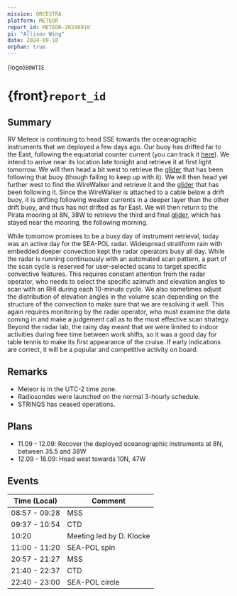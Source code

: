 ```yaml
---
mission: ORCESTRA
platform: METEOR
report_id: METEOR-20240910
pi: "Allison Wing"
date: 2024-09-10
orphan: true
---
```


{logo}`BOWTIE`

# {front}`report_id`

## Summary

RV Meteor is continuing to head SSE towards the oceanographic instruments that we deployed a few days ago. Our buoy has drifted far to the East, following the equatorial counter current (you can track it [here](https://data.geomar.de/realtime/data/project/300434067159110/img/300434067159110_pos_105.png)). We intend to arrive near its location late tonight and retrieve it at first light tomorrow. We will then head a bit west to retrieve the [glider](https://gliderweb.geomar.de/html/ifm14_depl09_frame.html) that has been following that buoy (though failing to keep up with it).  We will then head yet further west to find the WireWalker and retrieve it and the [glider](https://gliderweb.geomar.de/html/ifm09_depl17_frame.html) that has been following it. Since the WireWalker is attached to a cable below a drift buoy, it is drifting following weaker currents in a deeper layer than the other drift buoy, and thus has not drifted as far East. We will then return to the Pirata mooring at 8N, 38W to retrieve the third and final [glider](https://gliderweb.geomar.de/html/ifm50_depl02_frame.html), which has stayed near the mooring, the following morning. 

While tomorrow promises to be a busy day of instrument retrieval, today was an active day for the SEA-POL radar. Widespread stratiform rain with embedded deeper convection kept the radar operators busy all day. While the radar is running continuously with an automated scan pattern, a part of the scan cycle is reserved for user-selected scans to target specific convective features. This requires constant attention from the radar operator, who needs to select the specific azimuth and elevation angles to scan with an RHI during each 10-minute cycle. We also sometimes adjust the distribution of elevation angles in the volume scan depending on the structure of the convection to make sure that we are resolving it well. This again requires monitoring by the radar operator, who must examine the data coming in and make a judgement call as to the most effective scan strategy. Beyond the radar lab, the rainy day meant that we were limited to indoor activities during free time between work shifts, so it was a good day for table tennis to make its first appearance of the cruise. If early indications are correct, it will be a popular and competitive activity on board.

## Remarks
- Meteor is in the UTC-2 time zone.
- Radiosondes were launched on the normal 3-hourly schedule.
- STRINQS has ceased operations. 

## Plans
- 11.09 - 12.09: Recover the deployed oceanographic instruments at 8N, between 35.5 and 38W
- 12.09 - 16.09: Head west towards 10N, 47W

## Events

Time (Local) | Comment
------------- | -----
08:57 - 09:28 | MSS
09:37 - 10:54 | CTD
10:20 | Meeting led by D. Klocke
11:00 - 11:20 | SEA-POL spin
20:57 - 21:27 | MSS
21:40 - 22:37 | CTD
22:40 - 23:00 | SEA-POL circle


































